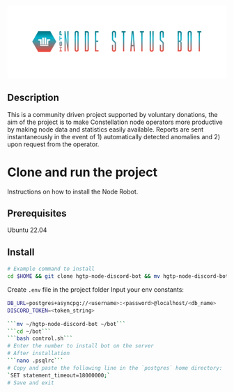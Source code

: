 ![Logo](https://github.com/buzzgreyday/hgtp-node-discord-bot/blob/master/static/logo/banner-color.png)

## Description

This is a community driven project supported by voluntary donations, the aim of the project is to make Constellation node operators more productive by making node data and statistics easily available. Reports are sent instantaneously in the event of 1) automatically detected anomalies and 2) upon request from the operator.

# Clone and run the project

Instructions on how to install the Node Robot.

## Prerequisites

Ubuntu 22.04

## Install

```bash
# Example command to install
cd $HOME && git clone hgtp-node-discord-bot && mv hgtp-node-discord-bot bot
```
Create `.env` file in the project folder
Input your env constants:
```bash
DB_URL=postgres+asyncpg://<username>:<password>@localhost/<db_name>
DISCORD_TOKEN=<token_string>
```
```bash
```mv ~/hgtp-node-discord-bot ~/bot```
```cd ~/bot```
```bash control.sh```
# Enter the number to install bot on the server
# After installation
```nano .psqlrc```
# Copy and paste the following line in the `postgres` home directory:
`SET statement_timeout=18000000;`
# Save and exit
```
